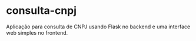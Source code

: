 # consulta-cnpj
Aplicação para consulta de CNPJ usando Flask no backend e uma interface web simples no frontend.
